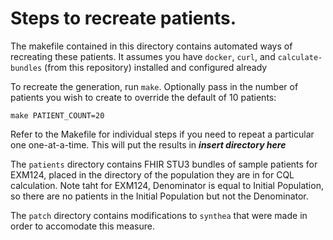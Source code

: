 # Steps to recreate patients.

The makefile contained in this directory contains automated ways of recreating
these patients. It assumes you have `docker`, `curl`, and `calculate-bundles` (from
this repository) installed and configured already

To recreate the generation, run `make`. Optionally pass in the number of
patients you wish to create to override the default of 10 patients:
```
make PATIENT_COUNT=20
```

Refer to the Makefile for individual
steps if you need to repeat a particular one one-at-a-time. This will put the
results in _______insert directory here_______

The `patients` directory contains FHIR STU3 bundles of sample patients for
EXM124, placed in the directory of the population they are in for CQL
calculation.  Note taht for EXM124, Denominator is equal to Initial Population,
so there are no patients in the Initial Population but not the Denominator.

The `patch` directory contains modifications to `synthea` that were made in
order to accomodate this measure.
